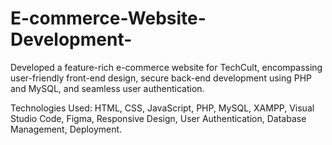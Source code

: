 # E-commerce-Website-Development-
Developed a feature-rich e-commerce website for TechCult, encompassing user-friendly front-end design, secure back-end development using PHP and MySQL, and seamless user authentication.

Technologies Used:
HTML, CSS, JavaScript, PHP, MySQL, XAMPP, Visual Studio Code, Figma, Responsive Design, User Authentication, Database Management, Deployment.

